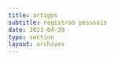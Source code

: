 ```yaml
---
title: artigos
subtitle: registros pessoais
date: 2021-04-29
type: section
layout: archives
---
```

